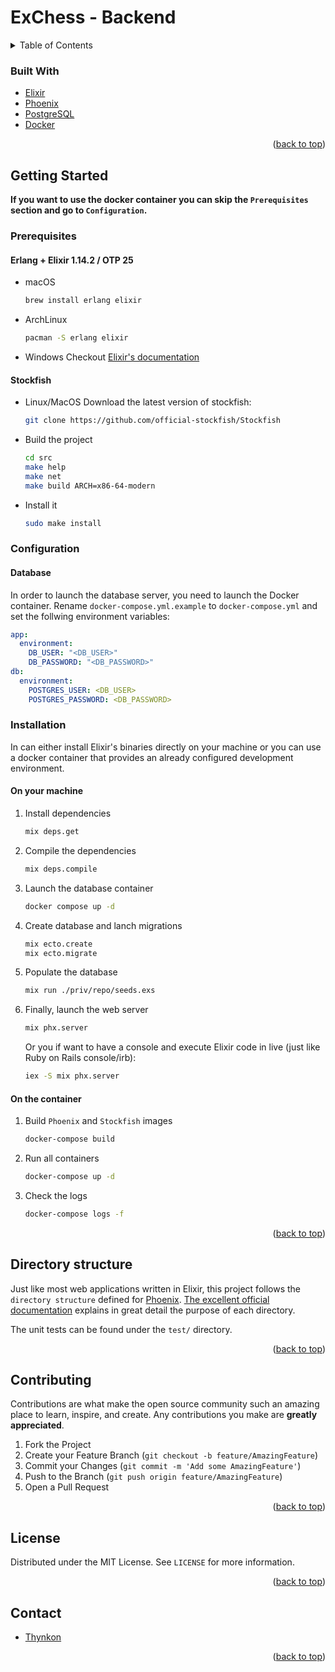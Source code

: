 # ExChess - Backend

<a name="readme-top"></a>
<details>
  <summary>Table of Contents</summary>
  <ol>
    <li>
        <a href="#built-with">Built With</a>
    </li>
    <li>
      <a href="#getting-started">Getting Started</a>
      <ul>
        <li><a href="#prerequisites">Prerequisites</a></li>
        <li><a href="#configuration">Configuration</a></li>
        <li><a href="#installation">Installation</a></li>
      </ul>
    </li>
    <li><a href="#documentation">Documentation</a></li>
    <li><a href="#license">License</a></li>
  </ol>
</details>

### Built With

* [Elixir][elixir-url]
* [Phoenix][phoenix-url]
* [PostgreSQL][postgresql-url]
* [Docker][docker-url]

<p align="right">(<a href="#readme-top">back to top</a>)</p>

<!-- GETTING STARTED -->
## Getting Started

**If you want to use the docker container you can skip the `Prerequisites` section and go to `Configuration`.**

### Prerequisites

#### Erlang + Elixir 1.14.2 / OTP 25

* macOS

  ```sh
  brew install erlang elixir
  ```

* ArchLinux

  ```sh
  pacman -S erlang elixir
  ```

* Windows
  Checkout [Elixir's documentation](https://elixir-lang.org/install.html#windows)

#### Stockfish

* Linux/MacOS
  Download the latest version of stockfish:

  ```sh
  git clone https://github.com/official-stockfish/Stockfish
  ```

* Build the project

  ```sh
  cd src
  make help
  make net
  make build ARCH=x86-64-modern
  ```

* Install it

  ```sh
  sudo make install
  ```

### Configuration

#### Database

In order to launch the database server, you need to launch the Docker container. Rename `docker-compose.yml.example` to `docker-compose.yml` and set the follwing environment variables:

```yml
app:
  environment:
    DB_USER: "<DB_USER>"
    DB_PASSWORD: "<DB_PASSWORD>"
db:
  environment:
    POSTGRES_USER: <DB_USER>
    POSTGRES_PASSWORD: <DB_PASSWORD>
```

### Installation

In can either install Elixir's binaries directly on your machine or you can use a docker container that provides an already configured development environment.

#### On your machine

1. Install dependencies

   ```sh
   mix deps.get
   ```

2. Compile the dependencies

    ```sh
    mix deps.compile
    ```

3. Launch the database container

    ```sh
    docker compose up -d
    ```

4. Create database and lanch migrations

   ```sh
   mix ecto.create
   mix ecto.migrate
   ```

5. Populate the database

    ```sh
    mix run ./priv/repo/seeds.exs
    ```

6. Finally, launch the web server

   ```sh
   mix phx.server
   ```

   Or you if want to have a console and execute Elixir code in live (just like Ruby on Rails console/irb):

   ```sh
   iex -S mix phx.server
   ```

#### On the container

1. Build `Phoenix` and `Stockfish` images

   ```sh
   docker-compose build
   ```

2. Run all containers

   ```sh
   docker-compose up -d
   ```

3. Check the logs

   ```sh
   docker-compose logs -f
   ```
<p align="right">(<a href="#readme-top">back to top</a>)</p>

## Directory structure

Just like most web applications written in Elixir, this project follows the `directory structure` defined for [Phoenix][phoenix-url]. [The excellent official documentation](https://hexdocs.pm/phoenix/directory_structure.html) explains in great detail the purpose of each directory.

The unit tests can be found under the `test/` directory.

<p align="right">(<a href="#readme-top">back to top</a>)</p>

<!-- CONTRIBUTING -->
## Contributing

Contributions are what make the open source community such an amazing place to learn, inspire, and create. Any contributions you make are **greatly appreciated**.

1. Fork the Project
2. Create your Feature Branch (`git checkout -b feature/AmazingFeature`)
3. Commit your Changes (`git commit -m 'Add some AmazingFeature'`)
4. Push to the Branch (`git push origin feature/AmazingFeature`)
5. Open a Pull Request

<p align="right">(<a href="#readme-top">back to top</a>)</p>

<!-- LICENSE -->
## License

Distributed under the MIT License. See `LICENSE` for more information.

<p align="right">(<a href="#readme-top">back to top</a>)</p>

<!-- CONTACT -->
## Contact

- [Thynkon](https://github.com/Thynkon)

<p align="right">(<a href="#readme-top">back to top</a>)</p>

<!-- MARKDOWN LINKS & IMAGES -->
<!-- https://www.markdownguide.org/basic-syntax/#reference-style-links -->
[elixir-url]: https://elixir-lang.org
[phoenix-url]: https://www.phoenixframework.org
[postgresql-url]: https://www.postgresql.org
[docker-url]: https://www.docker.com
